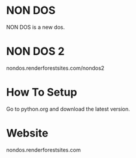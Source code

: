 # NON DOS
NON DOS is a new dos.

# NON DOS 2
nondos.renderforestsites.com/nondos2

# How To Setup
Go to python.org and download the latest version.

# Website
nondos.renderforestsites.com

